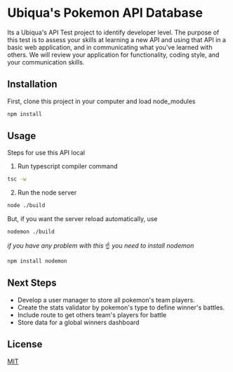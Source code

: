 # Ubiqua's Pokemon API Database

Its a Ubiqua's API Test project to identify developer level. The purpose of
this test is to assess your skills at learning a new API and using that API in a basic web
application, and in communicating what you’ve learned with others. We will review your
application for functionality, coding style, and your communication skills.

## Installation

First, clone this project in your computer and load node_modules 

```bash
npm install
```


## Usage
Steps for use this API local

1. Run typescript compiler command

```bash
tsc -w
```
2. Run the node server
```bash
node ./build
```
But, if you want the server reload automatically, use
```bash
nodemon ./build
```
*if you have any problem with this* :point_up: *you need to install nodemon*
```bash
npm install nodemon
```

## Next Steps
* Develop a user manager to store all pokemon's team players.
* Create the stats validator by pokemon's type to define winner's battles.
* Include route to get others team's players for battle
* Store data for a global winners dashboard

## License
[MIT](https://choosealicense.com/licenses/mit/)
